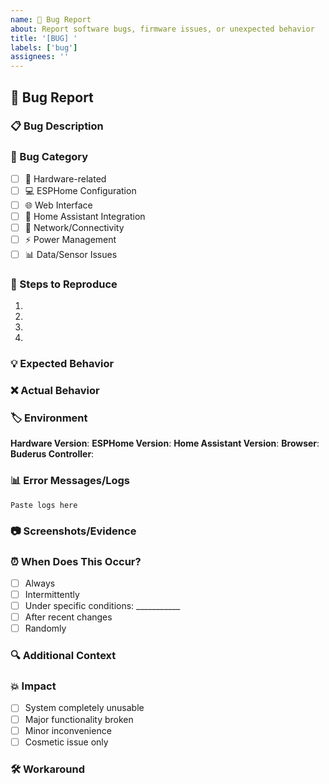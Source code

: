```yaml
---
name: 🐛 Bug Report
about: Report software bugs, firmware issues, or unexpected behavior
title: '[BUG] '
labels: ['bug']
assignees: ''
---
```


## 🐛 Bug Report

### 📋 Bug Description
<!-- Clear and concise description of the bug -->

### 🎯 Bug Category
- [ ] 🔧 Hardware-related
- [ ] 💻 ESPHome Configuration
- [ ] 🌐 Web Interface
- [ ] 📱 Home Assistant Integration
- [ ] 🔌 Network/Connectivity
- [ ] ⚡ Power Management
- [ ] 📊 Data/Sensor Issues

### 🔄 Steps to Reproduce
1. 
2. 
3. 
4. 

### 💡 Expected Behavior
<!-- What should happen -->

### ❌ Actual Behavior  
<!-- What actually happens -->

### 🏷️ Environment
**Hardware Version**: <!-- e.g., KM271-WiFi v0.1.0 -->
**ESPHome Version**: 
**Home Assistant Version**: <!-- If applicable -->
**Browser**: <!-- If web interface issue -->
**Buderus Controller**: 

### 📊 Error Messages/Logs
<!-- Include relevant log entries -->
```
Paste logs here
```

### 📷 Screenshots/Evidence
<!-- Include screenshots, photos, or other visual evidence -->

### ⏰ When Does This Occur?
- [ ] Always
- [ ] Intermittently  
- [ ] Under specific conditions: ___________
- [ ] After recent changes
- [ ] Randomly

### 🔍 Additional Context
<!-- System logs, network configuration, recent changes, etc. -->

### 💥 Impact
- [ ] System completely unusable
- [ ] Major functionality broken
- [ ] Minor inconvenience
- [ ] Cosmetic issue only

### 🛠️ Workaround
<!-- If you found a temporary solution -->
